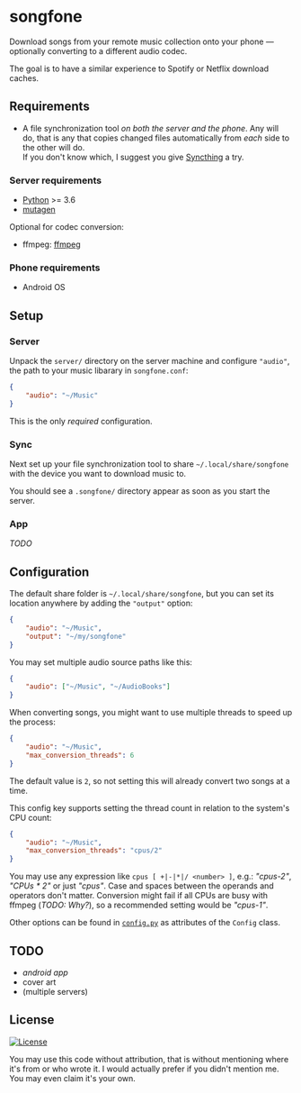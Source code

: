 
# songfone

Download songs from your remote music collection onto your phone — optionally converting
to a different audio codec.

The goal is to have a similar experience to Spotify or Netflix download caches.


## Requirements

* A file synchronization tool *on both the server and the phone*. Any will do, that is
any that copies changed files automatically from *each* side to the other will do.
<br>If you don't know which, I suggest you give [Syncthing](https://syncthing.net) a
try.

### Server requirements

* [Python](https://python.org) >= 3.6
* [mutagen](https://github.com/quodlibet/mutagen)

Optional for codec conversion:
* ffmpeg: [ffmpeg](https://ffmpeg.org)

### Phone requirements

* Android OS


## Setup

### Server

Unpack the `server/` directory on the server machine and configure `"audio"`, the path
to your music libarary in `songfone.conf`:

```json
{
    "audio": "~/Music"
}
```
This is the only *required* configuration.

### Sync

Next set up your file synchronization tool to share `~/.local/share/songfone` with the
device you want to download music to.

You should see a `.songfone/` directory appear as soon as you start the server.

### App

*TODO*


## Configuration

The default share folder is `~/.local/share/songfone`, but you can set its location
anywhere by adding the `"output"` option:

```json
{
    "audio": "~/Music",
    "output": "~/my/songfone"
}
```

You may set multiple audio source paths like this:

```json
{
    "audio": ["~/Music", "~/AudioBooks"]
}
```

When converting songs, you might want to use multiple threads to speed up the process:

```json
{
    "audio": "~/Music",
    "max_conversion_threads": 6
}
```
The default value is `2`, so not setting this will already convert two songs at a time.

This config key supports setting the thread count in relation to the system's CPU count:

```json
{
    "audio": "~/Music",
    "max_conversion_threads": "cpus/2"
}
```
You may use any expression like `cpus [ +|-|*|/ <number> ]`, e.g.: *"cpus-2"*,
*"CPUs \* 2"* or just *"cpus"*. Case and spaces between the operands and operators don't
matter. Conversion might fail if all CPUs are busy with ffmpeg (*TODO: Why?*), so a
recommended setting would be *"cpus-1"*.

Other options can be found in [`config.py`](server/config.py) as attributes of
the `Config` class.


## TODO

* *android app*
* cover art
* (multiple servers)


## License

[![License](https://img.shields.io/github/license/grandchild/songfone.svg)](
    https://creativecommons.org/publicdomain/zero/1.0/)

You may use this code without attribution, that is without mentioning where it's from or
who wrote it. I would actually prefer if you didn't mention me. You may even claim it's
your own.

